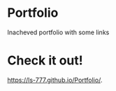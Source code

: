 # Portfolio

 Inacheved portfolio with some links 

# Check it out! 

https://ls-777.github.io/Portfolio/.



